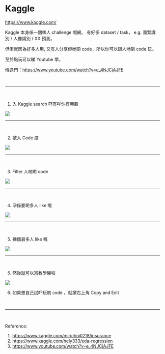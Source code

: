 # Kaggle

https://www.kaggle.com/

Kaggle 本身係一個俾人 challenge 嘅網。
有好多 dataset / task， e.g. 圖案識別 / 人像識別 / XX 預測。

但佢就因為好多人用, 又有人分享佢哋啲 code，所以你可以跟人哋啲 code 玩。

至於點玩可以睇 Youtube 學。

傳送門：https://www.youtube.com/watch?v=e_4NJCjAJFE

<br/>

-----

<br/>

1. 入 Kaggle search 吓有咩你有興趣

<img src="./imgs/001.jpeg">

<br/>

-----

<br/>

2. 撳入 Code 度

<img src="./imgs/002.jpeg">

<br/>

-----

<br/>

3. Filter 人哋啲 code

<img src="./imgs/003.jpeg">

<br/>

-----

<br/>

4. 淨係要啲多人 like 嘅

<img src="./imgs/004.jpeg">

<br/>

-----

<br/>

5. 揀個最多人 like 嘅

<img src="./imgs/005.jpeg">

<br/>

-----

<br/>

5. 然後就可以當教學睇啦

<img src="./imgs/006.jpeg">

6. 如果想自己試吓玩啲 code ，就撳右上角 Copy and Edit 

<br/>

-----

<br/>


Reference:

1. https://www.kaggle.com/mirichoi0218/insurance
2. https://www.kaggle.com/hely333/eda-regression
3. https://www.youtube.com/watch?v=e_4NJCjAJFE
